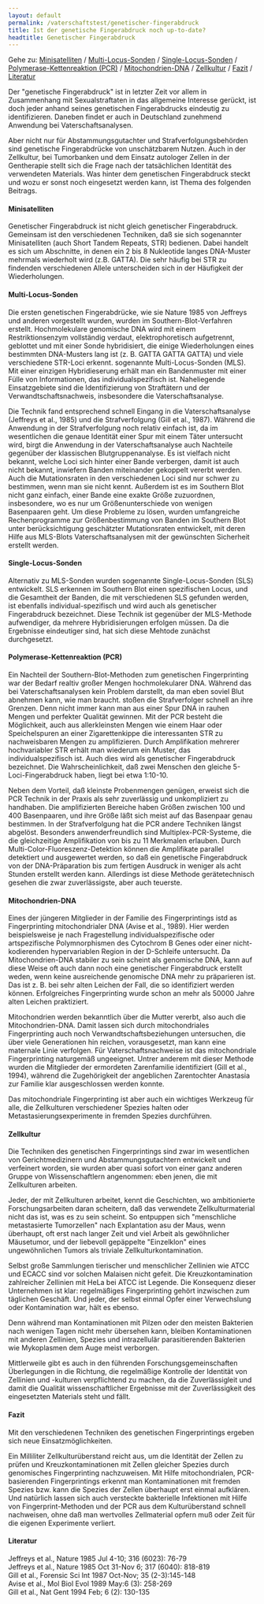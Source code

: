 ```yaml
---
layout: default
permalink: /vaterschaftstest/genetischer-fingerabdruck
title: Ist der genetische Fingerabdruck noch up-to-date?
headtitle: Genetischer Fingerabdruck
---
```

Gehe zu: [Minisatelliten](#minisatelliten) / [Multi-Locus-Sonden](#multi-locus-sonden) / [Single-Locus-Sonden](#single-locus-sonden) / [Polymerase-Kettenreaktion (PCR)](#polymerase-kettenreaktion-pcr) / [Mitochondrien-DNA](#mitochondrien-dna) / [Zellkultur](#zellkultur) / [Fazit](#fazit) / [Literatur](#literatur)

Der "genetische Fingerabdruck" ist in letzter Zeit vor allem in Zusammenhang mit Sexualstraftaten in das allgemeine Interesse gerückt, ist doch jeder anhand seines genetischen Fingerabdrucks eindeutig zu identifizieren. Daneben findet er auch in Deutschland zunehmend Anwendung bei Vaterschaftsanalysen.

Aber nicht nur für Abstammungsgutachter und Strafverfolgungsbehörden sind genetische Fingerabdrücke von unschätzbarem Nutzen. Auch in der Zellkultur, bei Tumorbanken und dem Einsatz autologer Zellen in der Gentherapie stellt sich die Frage nach der tatsächlichen Identität des verwendeten Materials. Was hinter dem genetischen Fingerabdruck steckt und wozu er sonst noch eingesetzt werden kann, ist Thema des folgenden Beitrags.


#### Minisatelliten
Genetischer Fingerabdruck ist nicht gleich genetischer Fingerabdruck. Gemeinsam ist den verschiedenen Techniken, daß sie sich sogenannter Minisatelliten (auch Short Tandem Repeats, STR) bedienen. Dabei handelt es sich um Abschnitte, in denen ein 2 bis 8 Nukleotide langes DNA-Muster mehrmals wiederholt wird (z.B. GATTA). Die sehr häufig bei STR zu findenden verschiedenen Allele unterscheiden sich in der Häufigkeit der Wiederholungen.

#### Multi-Locus-Sonden
Die ersten genetischen Fingerabdrücke, wie sie Nature 1985 von Jeffreys und anderen vorgestellt wurden, wurden im Southern-Blot-Verfahren erstellt. Hochmolekulare genomische DNA wird mit einem Restriktionsenzym vollständig verdaut, elektrophoretisch aufgetrennt, geblottet und mit einer Sonde hybridisiert, die einige Wiederholungen eines bestimmten DNA-Musters lang ist (z. B. GATTA GATTA GATTA) und viele verschiedene STR-Loci erkennt. sogenannte Multi-Locus-Sonden (MLS). Mit einer einzigen Hybridieserung erhält man ein Bandenmuster mit einer Fülle von Informationen, das individualspezifisch ist. Naheliegende Einsatzgebiete sind die Identifizierung von Straftätern und der Verwandtschaftsnachweis, insbesondere die Vaterschaftsanalyse.

Die Technik fand entsprechend schnell Eingang in die Vaterschaftsanalyse (Jeffreys et al., 1985) und die Strafverfolgung (Gill et al., 1987). Während die Anwendung in der Strafverfolgung noch relativ einfach ist, da im wesentlichen die genaue Identität einer Spur mit einem Täter untersucht wird, birgt die Anwendung in der Vaterschaftsanalyse auch Nachteile gegenüber der klassischen Blutgruppenanalyse. Es ist vielfach nicht bekannt, welche Loci sich hinter einer Bande verbergen, damit ist auch nicht bekannt, inwiefern Banden miteinander gekoppelt vererbt werden. Auch die Mutationsraten in den verschiedenen Loci sind nur schwer zu bestimmen, wenn man sie nicht kennt. Außerdem ist es im Southern Blot nicht ganz einfach, einer Bande eine exakte Größe zuzuordnen, insbesondere, wo es nur um Größenunterschiede von wenigen Basenpaaren geht. Um diese Probleme zu lösen, wurden umfangreiche Rechenprogramme zur Größenbestimmung von Banden im Southern Blot unter berücksichtigung geschätzter Mutationsraten entwickelt, mit deren Hilfe aus MLS-Blots Vaterschaftsanalysen mit der gewünschten Sicherheit erstellt werden.

#### Single-Locus-Sonden
Alternativ zu MLS-Sonden wurden sogenannte Single-Locus-Sonden (SLS) entwickelt. SLS erkennen im Southern Blot einen spezifischen Locus, und die Gesamtheit der Banden, die mit verschiedenen SLS gefunden werden, ist ebenfalls individual-spezifisch und wird auch als genetischer Fingerabdruck bezeichnet. Diese Technik ist gegenüber der MLS-Methode aufwendiger, da mehrere Hybridisierungen erfolgen müssen. Da die Ergebnisse eindeutiger sind, hat sich diese Mehtode zunächst durchgesetzt.

#### Polymerase-Kettenreaktion (PCR)
Ein Nachteil der Southern-Blot-Methoden zum genetischen Fingerprinting war der Bedarf realtiv großer Mengen hochmolekularer DNA. Während das bei Vaterschaftsanalysen kein Problem darstellt, da man eben soviel Blut abnehmen kann, wie man braucht. stoßen die Strafverfolger schnell an ihre Grenzen. Denn nicht immer kann man aus einer Spur DNA in rauhen Mengen und perfekter Qualität gewinnen. Mit der PCR besteht die Möglichkeit, auch aus allerkleinsten Mengen wie einem Haar oder Speichelspuren an einer Zigarettenkippe die interessanten STR zu nachweisbaren Mengen zu amplifizieren. Durch Amplifikation mehrerer hochvariabler STR erhält man wiederum ein Muster, das individualspezifisch ist. Auch dies wird als genetischer Fingerabdruck bezeichnet. Die Wahrscheinlichkeit, daß zwei Menschen den gleiche 5-Loci-Fingerabdruck haben, liegt bei etwa 1:10-10.

Neben dem Vorteil, daß kleinste Probenmengen genügen, erweist sich die PCR Technik in der Praxis als sehr zuverlässig und unkompliziert zu handhaben. Die amplifizierten Bereiche haben Größen zwischen 100 und 400 Basenpaaren, und ihre Größe läßt sich meist auf das Basenpaar genau bestimmen. In der Strafverfolgung hat die PCR andere Techniken längst abgelöst. Besonders anwenderfreundlich sind Multiplex-PCR-Systeme, die die gleichzeitige Amplifikation von bis zu 11 Merkmalen erlauben. Durch Multi-Color-Fluoreszenz-Detektion können die Amplifikate parallel detektiert und ausgewertet werden, so daß ein genetische Fingerabdruck von der DNA-Präparation bis zum fertigen Ausdruck in weniger als acht Stunden erstellt werden kann. Allerdings ist diese Methode gerätetechnisch gesehen die zwar zuverlässigste, aber auch teuerste.

#### Mitochondrien-DNA
Eines der jüngeren Mitglieder in der Familie des Fingerprintings istd as Fingerprinting mitochondrialer DNA (Avise et al., 1989). Hier werden beispielsweise je nach Fragestellung individualspezifische oder artspezifische  Polymnorphismen des Cytochrom B Genes oder einer nicht-kodierenden hypervariablen Region in der D-Schleife untersucht. Da Mitochondrien-DNA stabiler zu sein scheint als genomische DNA, kann auf diese Weise oft auch dann noch eine genetischer Fingerabdruck erstellt weden, wenn keine ausreichende genomische DNA mehr zu präparieren ist. Das ist z. B. bei sehr alten Leichen der Fall, die so identifiziert werden können. Erfolgreiches Fingerprinting wurde schon an mehr als 50000 Jahre alten Leichen praktiziert.

Mitochondrien werden bekanntlich über die Mutter vererbt, also auch die Mitochondrien-DNA. Damit lassen sich durch mitochondriales Fingerprinting auch noch Verwandtschaftsbeziehungen untersuchen, die über viele Generationen hin reichen, vorausgesetzt, man kann eine maternale Linie verfolgen. Für Vaterschaftsnachweise ist das mitochondriale Fingerprinting naturgemäß ungeeignet. Untrer anderem mit dieser Methode wurden die Mitglieder der ermordeten Zarenfamilie identifiziert (Gill et al., 1994), während die Zugehörigkeit der angeblichen Zarentochter Anastasia zur Familie klar ausgeschlossen werden konnte.

Das mitochondriale Fingerprinting ist aber auch ein wichtiges Werkzeug für alle, die Zellkulturen verschiedener Spezies halten oder Metastasierungsexperimente in fremden Spezies durchführen.

#### Zellkultur
Die Techniken des genetischen Fingerprintings sind zwar im wesentlichen von Gerichtmedizinern und Abstammungsgutachtern entwickelt und verfeinert worden, sie wurden aber quasi sofort von einer ganz anderen Gruppe von Wissenschaftlern angenommen: eben jenen, die mit Zellkulturen arbeiten.

Jeder, der mit Zellkulturen arbeitet, kennt die Geschichten, wo ambitionierte Forschungsarbeiten daran scheitern, daß das verwendete Zellkulturmaterial nicht das ist, was es zu sein scheint. So entpuppen sich "menschliche metastasierte Tumorzellen" nach Explantation asu der Maus, wenn überhaupt, oft erst nach langer Zeit und viel Arbeit als gewöhnlicher Mäusetumor, und der liebevoll gepäppelte "Einzelklon" eines ungewöhnlichen Tumors als triviale Zellkulturkontamination.

Selbst große Sammlungen tierischer und menschlicher Zellinien wie ATCC und ECACC sind vor solchen Malaisen nicht gefeit. Die Kreuzkontamination zahlreicher Zellinien mit HeLa bei ATCC ist Legende. Die Konsequenz dieser Unternehmen ist klar: regelmäßiges Fingerprinting  gehört inzwischen zum täglichen Geschäft. Und jeder, der selbst einmal Opfer einer Verwechslung oder Kontamination war, hält es ebenso.

Denn während man Kontaminationen mit Pilzen oder den meisten Bakterien nach wenigen Tagen nicht mehr übersehen kann, bleiben Kontaminationen mit anderen Zellinien, Spezies und intrazellulär parasitierenden Bakterien wie Mykoplasmen dem Auge meist verborgen.

Mittlerweile gibt es auch in den führenden Forschungsgemeinschaften Überlegungen in die Richtung, die regelmäßige Kontrolle der Identität von Zellinien und -kulturen verpflichtend zu machen, da die Zuverlässigleit und damit die Qualität wissenschaftlicher Ergebnisse mit der Zuverlässigkeit des eingesetzten Materials steht und fällt.

#### Fazit
Mit den verschiedenen Techniken des genetischen Fingerprintings ergeben sich neue Einsatzmöglichkeiten.

Ein Milliliter Zellkulturüberstand reicht aus, um die Identität der Zellen zu prüfen und Kreuzkontaminationen mit Zellen gleicher Spezies durch genomisches Fingerprinting nachzuweisen. Mit Hilfe mitochondrialen, PCR-basierenden Fingerprintings erkennt man Kontaminationen mit fremden Spezies bzw. kann die Spezies der Zellen überhaupt erst einmal aufklären. Und natürlich lassen sich auch versteckte bakterielle Infektionen mit Hilfe von Fingerprint-Methoden und der PCR aus dem Kulturüberstand schnell nachweisen, ohne daß man wertvolles Zellmaterial opfern muß oder Zeit für die eigenen Experimente verliert.


#### Literatur
Jeffreys et al., Nature 1985 Jul 4-10; 316 (6023): 76-79<br>
Jeffreys et al., Nature 1985 Oct 31-Nov 6; 317 (6040): 818-819<br>
Gill et al., Forensic Sci Int 1987 Oct-Nov; 35 (2-3):145-148<br>
Avise et al., Mol Biol Evol 1989 May:6 (3): 258-269<br>
Gill et al., Nat Gent 1994 Feb; 6 (2): 130-135
